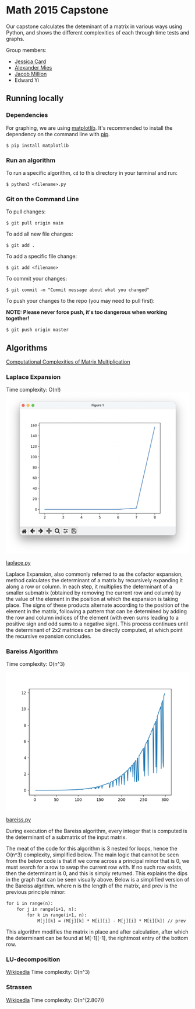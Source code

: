 # Math 2015 Capstone

Our capstone calculates the deteminant of a matrix in various ways using Python, and shows the different complexities of each through time tests and graphs.

Group members:
- [Jessica Card](https://github.com/jessicard)
- [Alexander Mies](https://github.com/AlexanderMies)
- [Jacob Million](https://github.com/JacobMMillion)
- Edward Yi


## Running locally
### Dependencies
For graphing, we are using [matplotlib](https://matplotlib.org/). It's recommended to install the dependency on the command line with [pip](https://pypi.org/project/pip/).
```
$ pip install matplotlib
```

### Run an algorithm
To run a specific algorithm, `cd` to this directory in your terminal and run:
```
$ python3 <filename>.py
```

### Git on the Command Line

To pull changes:
```
$ git pull origin main
```

To add all new file changes:
```
$ git add .
```

To add a specific file change:
```
$ git add <filename>
```

To commit your changes:
```
$ git commit -m "Commit message about what you changed"
```

To push your changes to the repo (you may need to pull first):

**NOTE: Please never force push, it's too dangerous when working together!**

```
$ git push origin master
```

## Algorithms
[Computational Complexities of Matrix Multiplication](https://en.wikipedia.org/wiki/Computational_complexity_of_matrix_multiplication)

### Laplace Expansion
Time complexity: O(n!)
![Laplace Expansion Graph](/images/laplace.png)

[laplace.py](/laplace.py)

Laplace Expansion, also commonly referred to as the cofactor expansion, method calculates the determinant of a matrix by recursively expanding it along a row or column. In each step, it multiplies the determinant of a smaller submatrix (obtained by removing the current row and column) by the value of the element in the position at which the expansion is taking place. The signs of these products alternate according to the position of the element in the matrix, following a pattern that can be determined by adding the row and column indices of the element (with even sums leading to a positive sign and odd sums to a negative sign). This process continues until the determinant of 2x2 matrices can be directly computed, at which point the recursive expansion concludes.


### Bareiss Algorithm
Time complexity: O(n^3)

![Bareiss Graph](/images/bareiss.png)

[bareiss.py](/bareiss.py)

During execution of the Bareiss algorithm, every integer that is computed is the determinant of a submatrix of the input matrix. 

The meat of the code for this algorithm is 3 nested for loops, hence the O(n^3) complexity, simplified below. The main logic that cannot be seen from the below code is that if we come across a principal minor that is 0, we must search for a row to swap the current row with. If no such row exists, then the determinant is 0, and this is simply returned. This explains the dips in the graph that can be seen visually above. Below is a simplified version of the Bareiss algrithm. where n is the length of the matrix, and prev is the previous principle minor:

    for i in range(n):
        for j in range(i+1, n):
            for k in range(i+1, n):
                M[j][k] = (M[j][k] * M[i][i] - M[j][i] * M[i][k]) // prev

This algorithm modifies the matrix in place and after calculation, after which the determinant can be found at M[-1][-1], the rightmost entry of the bottom row.


### LU-decomposition
[Wikipedia](https://en.wikipedia.org/wiki/LU_decomposition)
Time complexity: O(n^3)

### Strassen
[Wikipedia](https://en.wikipedia.org/wiki/Strassen_algorithm)
Time complexity: O(n^(2.807))

